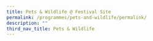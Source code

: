 ```yaml
---
title: Pets & Wildlife @ Festival Site
permalink: /programmes/pets-and-wildlife/permalink/
description: ""
third_nav_title: Pets & Wildlife
---
```

